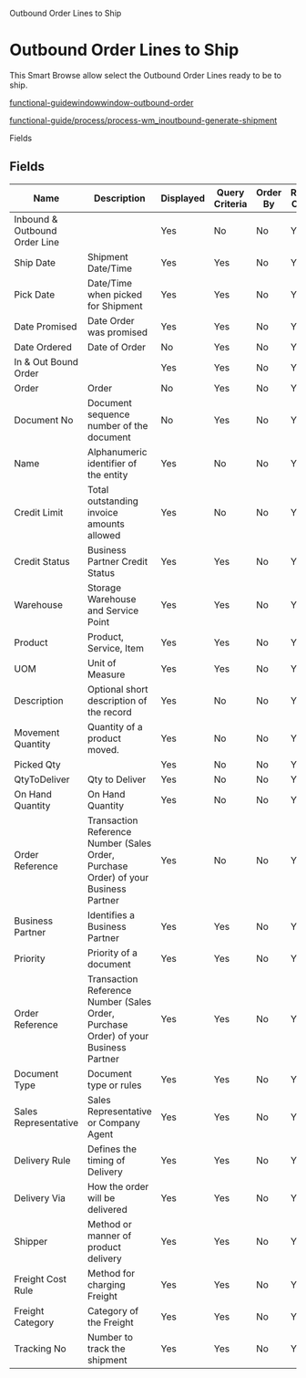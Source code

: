 
Outbound Order Lines to Ship
# Outbound Order Lines to Ship


This Smart Browse allow select the Outbound Order Lines ready to be to ship.

[functional-guidewindowwindow-outbound-order](functional-guidewindowwindow-outbound-order.md)

[functional-guide/process/process-wm_inoutbound-generate-shipment](functional-guide/process/process-wm_inoutbound-generate-shipment.md)

Fields
## Fields




Name                          | Description                                                                         | Displayed | Query Criteria | Order By | Read Only | Mandatory
----------------------------- | ----------------------------------------------------------------------------------- | --------- | -------------- | -------- | --------- | ---------
Inbound & Outbound Order Line |                                                                                     | Yes       | No             | No       | Yes       | Yes      
Ship Date                     | Shipment Date/Time                                                                  | Yes       | Yes            | No       | Yes       | No       
Pick Date                     | Date/Time when picked for Shipment                                                  | Yes       | Yes            | No       | Yes       | No       
Date Promised                 | Date Order was promised                                                             | Yes       | Yes            | No       | Yes       | No       
Date Ordered                  | Date of Order                                                                       | No        | Yes            | No       | Yes       | No       
In & Out Bound Order          |                                                                                     | Yes       | Yes            | No       | Yes       | No       
Order                         | Order                                                                               | No        | Yes            | No       | Yes       | No       
Document No                   | Document sequence number of the document                                            | No        | Yes            | No       | Yes       | No       
Name                          | Alphanumeric identifier of the entity                                               | Yes       | No             | No       | Yes       | No       
Credit Limit                  | Total outstanding invoice amounts allowed                                           | Yes       | No             | No       | Yes       | No       
Credit Status                 | Business Partner Credit Status                                                      | Yes       | Yes            | No       | Yes       | No       
Warehouse                     | Storage Warehouse and Service Point                                                 | Yes       | Yes            | No       | Yes       | No       
Product                       | Product, Service, Item                                                              | Yes       | Yes            | No       | Yes       | No       
UOM                           | Unit of Measure                                                                     | Yes       | Yes            | No       | Yes       | No       
Description                   | Optional short description of the record                                            | Yes       | No             | No       | Yes       | No       
Movement Quantity             | Quantity of a product moved.                                                        | Yes       | No             | No       | Yes       | No       
Picked Qty                    |                                                                                     | Yes       | No             | No       | Yes       | No       
QtyToDeliver                  | Qty to Deliver                                                                      | Yes       | No             | No       | Yes       | No       
On Hand Quantity              | On Hand Quantity                                                                    | Yes       | No             | No       | Yes       | No       
Order Reference               | Transaction Reference Number (Sales Order, Purchase Order) of your Business Partner | Yes       | No             | No       | Yes       | No       
Business Partner              | Identifies a Business Partner                                                       | Yes       | Yes            | No       | Yes       | No       
Priority                      | Priority of a document                                                              | Yes       | Yes            | No       | Yes       | No       
Order Reference               | Transaction Reference Number (Sales Order, Purchase Order) of your Business Partner | Yes       | Yes            | No       | Yes       | No       
Document Type                 | Document type or rules                                                              | Yes       | Yes            | No       | Yes       | No       
Sales Representative          | Sales Representative or Company Agent                                               | Yes       | Yes            | No       | Yes       | No       
Delivery Rule                 | Defines the timing of Delivery                                                      | Yes       | Yes            | No       | Yes       | No       
Delivery Via                  | How the order will be delivered                                                     | Yes       | Yes            | No       | Yes       | No       
Shipper                       | Method or manner of product delivery                                                | Yes       | Yes            | No       | Yes       | No       
Freight Cost Rule             | Method for charging Freight                                                         | Yes       | Yes            | No       | Yes       | No       
Freight Category              | Category of the Freight                                                             | Yes       | Yes            | No       | Yes       | No       
Tracking No                   | Number to track the shipment                                                        | Yes       | Yes            | No       | Yes       | No       
